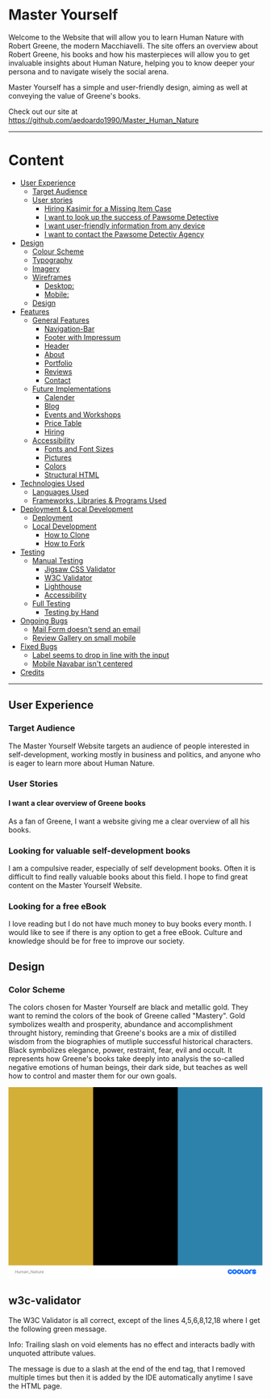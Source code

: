 # Master Yourself

Welcome to the Website that will allow you to learn Human Nature with Robert Greene, the modern Macchiavelli. The site offers an overview about Robert Greene, his books and how his masterpieces will allow you to get invaluable insights about Human Nature, helping you to know deeper your persona and to navigate wisely the social arena.

Master Yourself has a simple and user-friendly design, aiming as well at conveying the value of Greene's books.

Check out our site at <https://github.com/aedoardo1990/Master_Human_Nature>

---

# Content

- [User Experience](#user-experience)
  - [Target Audience](#target-audience)
  - [User stories](#user-stories)
    - [Hiring Kasimir for a Missing Item Case](#hiring-kasimir-for-a-missing-item-case)
    - [I want to look up the success of Pawsome Detective](#i-want-to-look-up-the-success-of-pawsome-detective)
    - [I want user-friendly information from any device](#i-want-user-friendly-information-from-any-device)
    - [I want to contact the Pawsome Detectiv Agency](#i-want-to-contact-the-pawsome-detectiv-agency)
- [Design](#design)
  - [Colour Scheme](#colour-scheme)
  - [Typography](#typography)
  - [Imagery](#imagery)
  - [Wireframes](#wireframes)
    - [Desktop:](#desktop)
    - [Mobile:](#mobile)
  - [Design](#design-1)
- [Features](#features)
  - [General Features](#general-features)
    - [Navigation-Bar](#navigation-bar)
    - [Footer with Impressum](#footer-with-impressum)
    - [Header](#header)
    - [About](#about)
    - [Portfolio](#portfolio)
    - [Reviews](#reviews)
    - [Contact](#contact)
  - [Future Implementations](#future-implementations)
    - [Calender](#calender)
    - [Blog](#blog)
    - [Events and Workshops](#events-and-workshops)
    - [Price Table](#price-table)
    - [Hiring](#hiring)
  - [Accessibility](#accessibility)
    - [Fonts and Font Sizes](#fonts-and-font-sizes)
    - [Pictures](#pictures)
    - [Colors](#colors)
    - [Structural HTML](#structural-html)
- [Technologies Used](#technologies-used)
  - [Languages Used](#languages-used)
  - [Frameworks, Libraries & Programs Used](#frameworks-libraries--programs-used)
- [Deployment & Local Development](#deployment--local-development)
  - [Deployment](#deployment)
  - [Local Development](#local-development)
    - [How to Clone](#how-to-clone)
    - [How to Fork](#how-to-fork)
- [Testing](#testing)
  - [Manual Testing](#manual-testing)
    - [Jigsaw CSS Validator](#jigsaw-css-validator)
    - [W3C Validator](#w3c-validator)
    - [Lighthouse](#lighthouse)
    - [Accessibility](#accessibility-1)
  - [Full Testing](#full-testing)
    - [Testing by Hand](#testing-by-hand)
- [Ongoing Bugs](#ongoing-bugs)
  - [Mail Form doesn't send an email](#mail-form-doesnt-send-an-email)
  - [Review Gallery on small mobile](#review-gallery-on-small-mobile)
- [Fixed Bugs](#fixed-bugs)
  - [Label seems to drop in line with the input](#label-seems-to-drop-in-line-with-the-input)
  - [Mobile Navabar isn't centered](#mobile-navabar-isnt-centered)
- [Credits](#credits)

---

## User Experience

### Target Audience

The Master Yourself Website targets an audience of people interested in self-development, working mostly in business and politics, and anyone who is eager to learn more about Human Nature.

### User Stories

#### I want a clear overview of Greene books

As a fan of Greene, I want a website giving me a clear overview of all his books.

### Looking for valuable self-development books

I am a compulsive reader, especially of self development books. Often it is difficult to find really valuable books about this field. I hope to find great content on the Master Yourself Website.

### Looking for a free eBook

I love reading but I do not have much money to buy books every month. I would like to see if there is any option to get a free eBook. Culture and knowledge should be for free to improve our society.

## Design

### Color Scheme

The colors chosen for Master Yourself are black and metallic gold. They want to remind the colors of the book of Greene called "Mastery". Gold symbolizes wealth and prosperity, abundance and accomplishment throught history, reminding that Greene's books are a mix of distilled wisdom from the biographies of mutliple successful historical characters. Black symbolizes elegance, power, restraint, fear, evil and occult. It represents how Greene's books take deeply into analysis the so-called negative emotions of human beings, their dark side, but teaches as well how to control and master them for our own goals.

![Colour Scheme](./assets/images/Human_Nature_colorpalette.png)

## w3c-validator

The W3C Validator is all correct, except of the lines 4,5,6,8,12,18 where I get the following green message.

Info: Trailing slash on void elements has no effect and interacts badly with unquoted attribute values.

The message is due to a slash at the end of the end tag, that I removed multiple times but then it is added by the IDE automatically anytime I save the HTML page.
